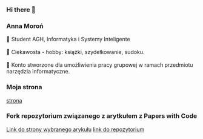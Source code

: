 ### Hi there 👋
### Anna Moroń
🦈 Student AGH, Informatyka i Systemy Inteligente <br>
<br>
🦈 Ciekawosta - hobby: książki, szydełkowanie, sudoku. <br>
 <br>
🦈 Konto stworzone dla umożliwienia pracy grupowej w ramach przedmiotu narzędzia informatyczne.

### Moja strona
[strona](https://annamist.github.io/)

### Fork repozytorium związanego z arytkułem z Papers with Code

[Link do strony wybranego arykułu](https://paperswithcode.com/paper/stylecrafter-enhancing-stylized-text-to-video)
[link do repozytorium](https://github.com/GongyeLiu/StyleCrafter)
